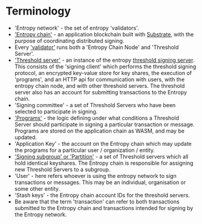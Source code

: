 # Terminology

- 'Entropy network' - the set of entropy 'validators'. 
- ['Entropy chain'](Validators#the-entropy-chain-src-api) - an application blockchain built with [Substrate](https://substrate.io), with the purpose of coordinating distributed signing.
- Every ['validator'](Validators) runs both a 'Entropy Chain Node' and 'Threshold Server'.
- ['Threshold server'](Validators#the-threshold-server-src-api) - an instance of the entropy [threshold signing server](https://github.com/entropyxyz/entropy-core/tree/master/crypto/server). This consists of the 'signing client' which performs the threshold signing protocol, an encrypted key-value store for key shares, the execution of 'programs', and an HTTP api for communication with users, with the entropy chain node, and with other threshold servers. The threshold server also has an account for submitting transactions to the Entropy chain. 
- 'Signing committee' - a set of Threshold Servers who have been selected to participate in signing.
- ['Programs'](Programs) - the logic defining under what conditions a Threshold Server should participate in signing a particular transaction or message. Programs are stored on the application chain as WASM, and may be updated.
- 'Application Key' - the account on the Entropy chain which may update the programs for a particular user / organization / entity.
- ['Signing subgroup' or 'Partition'](SigningGroupSelection) - a set of Threshold servers which all hold identical keyshares. The Entropy chain is responsible for assigning new Threshold Servers to a subgroup.
- 'User' - here refers whoever is using the entropy network to sign transactions or messages. This may be an individual, organisation or some other entity.
- 'Stash keys' - the Entropy chain account IDs for the threshold servers.
- Be aware that the term 'transaction' can refer to both transactions submitted to the Entropy chain and transactions intended for signing by the Entropy network.
